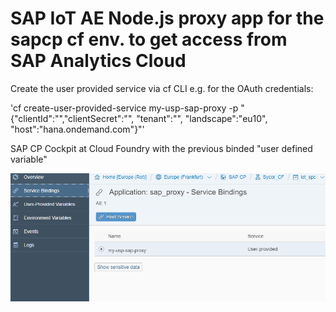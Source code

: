 # SAP IoT AE Node.js proxy app for the sapcp cf env. to get access from SAP Analytics Cloud

Create the user provided service via cf CLI e.g. for the OAuth credentials:

'cf create-user-provided-service my-usp-sap-proxy -p "{\"clientId\":\"<your client id>\",\"clientSecret\":\"<your client secret>\", \"tenant\":\"<your CF tenant name>\",  \"landscape\":\"eu10\", \"host\":\"hana.ondemand.com\"}"'



SAP CP Cockpit at Cloud Foundry with the previous binded "user defined variable"

![Alt text](pics/udv_1.PNG?raw=true "SAP CP Cloud Fiundry service binding ")
